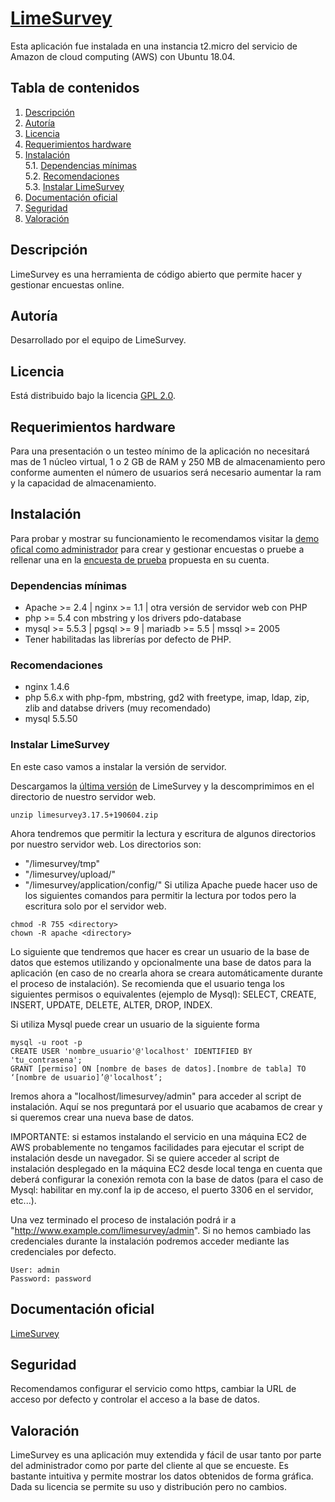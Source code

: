 # [LimeSurvey](https://github.com/LimeSurvey/LimeSurvey)

Esta aplicación fue instalada en una instancia t2.micro del servicio de Amazon de cloud computing (AWS) con Ubuntu 18.04.

## Tabla de contenidos

1. [Descripción](#Descripción)
2. [Autoría](#Autoría)
3. [Licencia](#Licencia)
4. [Requerimientos hardware](#Requerimientos-hardware)
5. [Instalación](#Instalación)  
  5.1. [Dependencias mínimas](#Dependencias-mínimas)    
  5.2. [Recomendaciones](#Recomendaciones)   
  5.3. [Instalar LimeSurvey](#Instalar-LimeSurvey)  
6. [Documentación oficial](#Documentación-oficial)
7. [Seguridad](#Seguridad)  
9. [Valoración](#Valoración)

## Descripción

LimeSurvey es una herramienta de código abierto que permite hacer y gestionar encuestas online.

## Autoría

Desarrollado por el equipo de LimeSurvey.

## Licencia
Está distribuido bajo la licencia [GPL 2.0](https://www.gnu.org/licenses/old-licenses/gpl-2.0.en.html).

## Requerimientos hardware
Para una presentación o un testeo mínimo de la aplicación no necesitará mas de 1 núcleo virtual, 1 o 2 GB de RAM y 250 MB de almacenamiento pero conforme aumenten el número de usuarios será necesario aumentar la ram y la capacidad de almacenamiento.

## Instalación
Para probar y mostrar su funcionamiento le recomendamos visitar la [demo ofical como administrador](https://demo.limesurvey.org/index.php?r=admin) para crear y gestionar encuestas o pruebe a rellenar una en la [encuesta de prueba](https://survey.limesurvey.org/78184?lang=en) propuesta en su cuenta.

###  Dependencias mínimas
* Apache >= 2.4 | nginx >= 1.1 | otra versión de servidor web con PHP
* php >= 5.4 con mbstring y los drivers pdo-database
* mysql >= 5.5.3 | pgsql >= 9 | mariadb >= 5.5 | mssql >= 2005
* Tener habilitadas las librerías por defecto de PHP.

### Recomendaciones
* nginx 1.4.6
* php 5.6.x with php-fpm, mbstring, gd2 with freetype, imap, ldap, zip, zlib and databse drivers (muy recomendado)
* mysql 5.5.50

### Instalar LimeSurvey
En este caso vamos a instalar la versión de servidor. 

Descargamos la [última versión](https://www.limesurvey.org/downloads/category/25-latest-stable-release) de LimeSurvey y la descomprimimos en el directorio de nuestro servidor web.
```
unzip limesurvey3.17.5+190604.zip
```
Ahora tendremos que permitir la lectura y escritura de algunos directorios por nuestro servidor web. Los directorios son:
* "/limesurvey/tmp"
* "/limesurvey/upload/"
* "/limesurvey/application/config/"
Si utiliza Apache puede hacer uso de los siguientes comandos para permitir la lectura por todos pero la escritura solo por el servidor web.
``` 
chmod -R 755 <directory>  
chown -R apache <directory>
```
Lo siguiente que tendremos que hacer es crear un usuario de la base de datos que estemos utilizando y opcionalmente una base de datos para la aplicación (en caso de no crearla ahora se creara automáticamente durante el proceso de instalación). Se recomienda que el usuario tenga los siguientes permisos o equivalentes (ejemplo de Mysql): SELECT, CREATE, INSERT, UPDATE, DELETE, ALTER, DROP, INDEX.  

Si utiliza Mysql puede crear un usuario de la siguiente forma
```
mysql -u root -p
CREATE USER 'nombre_usuario'@'localhost' IDENTIFIED BY 'tu_contrasena';
GRANT [permiso] ON [nombre de bases de datos].[nombre de tabla] TO ‘[nombre de usuario]’@'localhost’;
```
Iremos ahora a "localhost/limesurvey/admin" para acceder al script de instalación. Aquí se nos preguntará por el usuario que acabamos de crear y si queremos crear una nueva base de datos.   

IMPORTANTE: si estamos instalando el servicio en una máquina EC2 de AWS probablemente no tengamos facilidades para ejecutar el script de instalación desde un navegador. Si se quiere acceder al script de instalación desplegado en la máquina EC2 desde local tenga en cuenta que deberá configurar la conexión remota con la base de datos (para el caso de Mysql: habilitar en my.conf la ip de acceso, el puerto 3306 en el servidor, etc...).  

Una vez terminado el proceso de instalación podrá ir a "http://www.example.com/limesurvey/admin". Si no hemos cambiado las credenciales durante la instalación podremos acceder mediante las credenciales por defecto.
```
User: admin
Password: password
```

## Documentación oficial

[LimeSurvey](https://github.com/LimeSurvey/LimeSurvey)

## Seguridad

Recomendamos configurar el servicio como https, cambiar la URL de acceso por defecto y controlar el acceso a la base de datos.

## Valoración

LimeSurvey es una aplicación muy extendida y fácil de usar tanto por parte del administrador como por parte del cliente al que se encueste. Es bastante intuitiva y permite mostrar los datos obtenidos de forma gráfica. Dada su licencia se permite su uso y distribución pero no cambios. 
